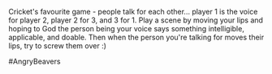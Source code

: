 Cricket's favourite game - people talk for each other... player 1 is the voice for player 2, player 2 for 3, and 3 for 1. Play a scene by moving your lips and hoping to God the person being your voice says something intelligible, applicable, and doable. Then when the person you're talking for moves their lips, try to screw them over :)	

#AngryBeavers